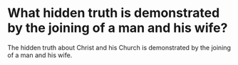 # What hidden truth is demonstrated by the joining of a man and his wife?

The hidden truth about Christ and his Church is demonstrated by the joining of a man and his wife.
